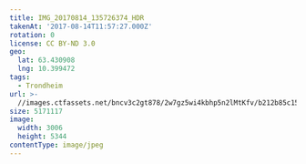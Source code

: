 ```yaml
---
title: IMG_20170814_135726374_HDR
takenAt: '2017-08-14T11:57:27.000Z'
rotation: 0
license: CC BY-ND 3.0
geo:
  lat: 63.430908
  lng: 10.399472
tags:
  - Trondheim
url: >-
  //images.ctfassets.net/bncv3c2gt878/2w7gz5wi4kbhp5n2lMtKfv/b212b85c15c6e485b6290383bf5aef5e/img_20170814_135726374_hdr_36239511290_o
size: 5171117
image:
  width: 3006
  height: 5344
contentType: image/jpeg
---
```


